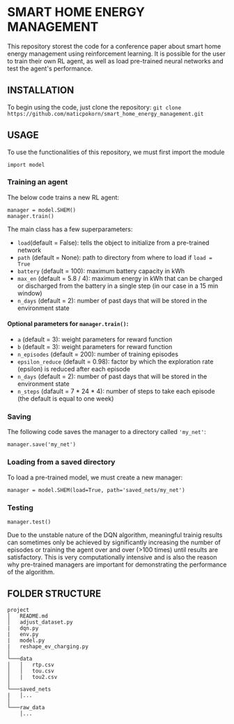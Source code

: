 # SMART HOME ENERGY MANAGEMENT
This repository storest the code for a conference paper about smart home energy management using reinforcement learning. It is possible for the user to train their own RL agent, as well as load pre-trained neural networks and test the agent's performance.

## INSTALLATION
To begin using the code, just clone the repository:
```git clone https://github.com/maticpokorn/smart_home_energy_management.git```

## USAGE
To use the functionalities of this repository, we must first import the module
```
import model
```
### Training an agent
The below code trains a new RL agent:
```
manager = model.SHEM()
manager.train()
```
The main class has a few superparameters:
- ```load```(default = False): tells the object to initialize from a pre-trained network
- ```path``` (default = None): path to directory from where to load if ```load = True```
- ```battery``` (default = 100): maximum battery capacity in kWh
- ```max_en``` (default = 5.8 / 4): maximum energy in kWh that can be charged or discharged from the battery in a single step (in our case in a 15 min window)
- ```n_days``` (default = 2): number of past days that will be stored in the environment state
#### Optional parameters for ```manager.train()```:
- ```a``` (default = 3): weight parameters for reward function
- ```b``` (default = 3): weight parameters for reward function
- ```n_episodes``` (default = 200): number of training episodes
- ```epsilon_reduce``` (default = 0.98): factor by which the exploration rate (epsilon) is reduced after each episode
- ```n_days``` (default = 2): number of past days that will be stored in the environment state
- ```n_steps``` (dafault = 7 * 24 * 4): number of steps to take each episode (the default is equal to one week)

### Saving
The following code saves the manager to a directory called ```'my_net'```:
```
manager.save('my_net')
```

### Loading from a saved directory
To load a pre-trained model, we must create a new manager:
```
manager = model.SHEM(load=True, path='saved_nets/my_net')
```

### Testing
```
manager.test()
```
Due to the unstable nature of the DQN algorithm, meaningful trainig results can sometimes only be achieved by significantly increasing the number of episodes or training the agent over and over (>100 times) until results are satisfactory. This is very computationally intensive and is also the reason why pre-trained managers are important for demonstrating the performance of the algorithm.

## FOLDER STRUCTURE
```
project
│   README.md
│   adjust_dataset.py
|   dqn.py
|   env.py
|   model.py
|   reshape_ev_charging.py
│
└───data
│   │   rtp.csv
│   │   tou.csv
│   |   tou2.csv
│
└───saved_nets
|   │...
│
└───raw_data
    │...    
```
